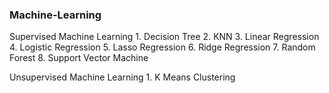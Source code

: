 ### Machine-Learning
  Supervised Machine Learning
    1.  Decision Tree
    2.  KNN
    3.  Linear Regression
    4.  Logistic Regression
    5.  Lasso Regression
    6.  Ridge Regression
    7.  Random Forest
    8.  Support Vector Machine
  
  Unsupervised Machine Learning
    1.  K Means Clustering
